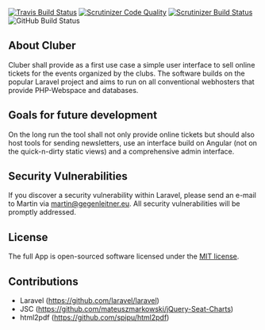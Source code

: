 [![Travis Build Status](https://travis-ci.org/gegmar/cluber.svg?branch=master)](https://travis-ci.org/gegmar/cluber)
[![Scrutinizer Code Quality](https://scrutinizer-ci.com/g/gegmar/cluber/badges/quality-score.png?b=master)](https://scrutinizer-ci.com/g/gegmar/cluber/?branch=master)
[![Scrutinizer Build Status](https://scrutinizer-ci.com/g/gegmar/cluber/badges/build.png?b=master)](https://scrutinizer-ci.com/g/gegmar/cluber/build-status/master)
![GitHub Build Status](https://github.com/gegmar/cluber/workflows/Laravel/badge.svg?branch=master)

## About Cluber

Cluber shall provide as a first use case a simple user interface to sell online tickets for the events organized by the clubs. The software builds on the popular Laravel project and aims to run on all conventional webhosters that provide PHP-Webspace and databases.

## Goals for future development

On the long run the tool shall not only provide online tickets but should also host tools for sending newsletters, use an interface build on Angular (not on the quick-n-dirty static views) and a comprehensive admin interface.

## Security Vulnerabilities

If you discover a security vulnerability within Laravel, please send an e-mail to Martin via [martin@gegenleitner.eu](mailto:martin@gegenleitner.eu). All security vulnerabilities will be promptly addressed.

## License

The full App is open-sourced software licensed under the [MIT license](https://opensource.org/licenses/MIT).

## Contributions
- Laravel (https://github.com/laravel/laravel)
- JSC (https://github.com/mateuszmarkowski/jQuery-Seat-Charts)
- html2pdf (https://github.com/spipu/html2pdf)
